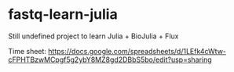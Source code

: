 # fastq-learn-julia
Still undefined project to learn Julia + BioJulia + Flux

Time sheet: https://docs.google.com/spreadsheets/d/1LEfk4cWtw-cFPHTBzwMCpgf5g2ybY8MZ8gd2DBbS5bo/edit?usp=sharing
